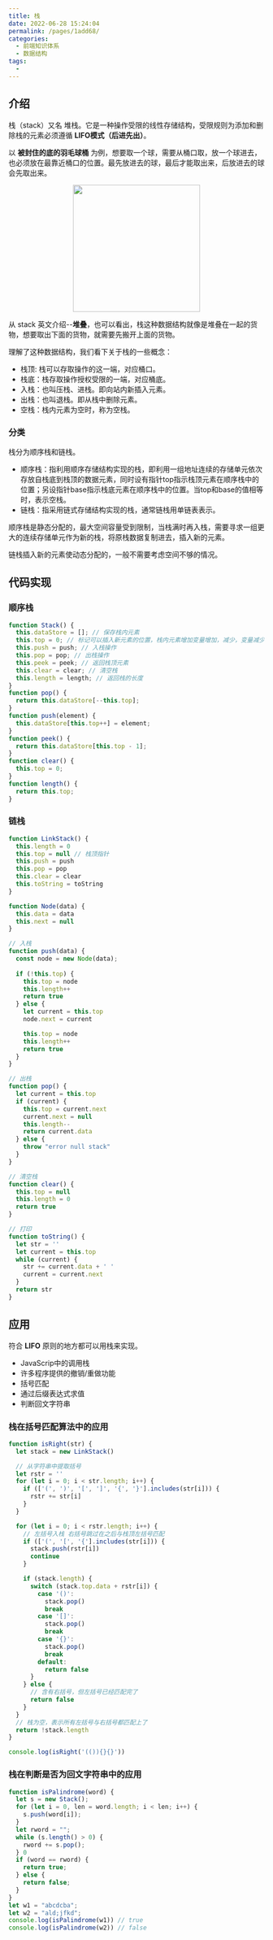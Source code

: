 ```yaml
---
title: 栈
date: 2022-06-28 15:24:04
permalink: /pages/1add68/
categories:
  - 前端知识体系
  - 数据结构
tags:
  - 
---
```


## 介绍

栈（stack）又名 堆栈。它是一种操作受限的线性存储结构，受限规则为添加和删除栈的元素必须遵循 **LIFO模式（后进先出）**。

以 **被封住的底的羽毛球桶** 为例，想要取一个球，需要从桶口取，放一个球进去，也必须放在最靠近桶口的位置。最先放进去的球，最后才能取出来，后放进去的球会先取出来。
<div align="center">
  <img height="250" src="https://gcore.jsdelivr.net/gh/GuoLiBin6/images/tech-blog/stack.png">
</div>

从 stack 英文介绍--**堆叠**，也可以看出，栈这种数据结构就像是堆叠在一起的货物，想要取出下面的货物，就需要先搬开上面的货物。

理解了这种数据结构，我们看下关于栈的一些概念：

 * 栈顶: 栈可以存取操作的这一端，对应桶口。
 * 栈底：栈存取操作授权受限的一端，对应桶底。
 * 入栈：也叫压栈、进栈。即向站内新插入元素。
 * 出栈：也叫退栈。即从栈中删除元素。
 * 空栈：栈内元素为空时，称为空栈。
  
### 分类

栈分为顺序栈和链栈。

 * 顺序栈：指利用顺序存储结构实现的栈，即利用一组地址连续的存储单元依次存放自栈底到栈顶的数据元素，同时设有指针top指示栈顶元素在顺序栈中的位置；另设指针base指示栈底元素在顺序栈中的位置。当top和base的值相等时，表示空栈。
 * 链栈：指采用链式存储结构实现的栈，通常链栈用单链表表示。

顺序栈是静态分配的，最大空间容量受到限制，当栈满时再入栈，需要寻求一组更大的连续存储单元作为新的栈，将原栈数据复制进去，插入新的元素。

链栈插入新的元素使动态分配的，一般不需要考虑空间不够的情况。

## 代码实现

### 顺序栈

```javascript
function Stack() {
  this.dataStore = []; // 保存栈内元素 
  this.top = 0; // 标记可以插入新元素的位置，栈内元素增加变量增加，减少，变量减少 
  this.push = push; // 入栈操作 
  this.pop = pop; // 出栈操作 
  this.peek = peek; // 返回栈顶元素 
  this.clear = clear; // 清空栈 
  this.length = length; // 返回栈的长度 
}
function pop() {
  return this.dataStore[--this.top];
}
function push(element) {
  this.dataStore[this.top++] = element;
}
function peek() {
  return this.dataStore[this.top - 1];
}
function clear() {
  this.top = 0;
}
function length() {
  return this.top;
}
```

### 链栈

```javascript
function LinkStack() {
  this.length = 0
  this.top = null // 栈顶指针
  this.push = push
  this.pop = pop
  this.clear = clear
  this.toString = toString
}

function Node(data) {
  this.data = data
  this.next = null
}

// 入栈
function push(data) {
  const node = new Node(data);
  
  if (!this.top) {
    this.top = node
    this.length++
    return true
  } else {
    let current = this.top
    node.next = current

    this.top = node
    this.length++
    return true
  }
}

// 出栈
function pop() {
  let current = this.top
  if (current) {
    this.top = current.next
    current.next = null
    this.length--
    return current.data
  } else {
    throw "error null stack"
  }
}

// 清空栈
function clear() {
  this.top = null
  this.length = 0
  return true
}

// 打印
function toString() {
  let str = ''
  let current = this.top
  while (current) {
    str += current.data + ' '
    current = current.next
  }
  return str
}
```

## 应用

符合 **LIFO** 原则的地方都可以用栈来实现。

 * JavaScrip中的调用栈
 * 许多程序提供的撤销/重做功能
 * 括号匹配
 * 通过后缀表达式求值
 * 判断回文字符串

### 栈在括号匹配算法中的应用

```javascript
function isRight(str) {
  let stack = new LinkStack()

  // 从字符串中提取括号
  let rstr = ''
  for (let i = 0; i < str.length; i++) {
    if (['(', ')', '[', ']', '{', '}'].includes(str[i])) {
      rstr += str[i]
    }
  }

  for (let i = 0; i < rstr.length; i++) {
    // 左括号入栈 右括号跳过在之后与栈顶左括号匹配
    if (['(', '[', '{'].includes(str[i])) {
      stack.push(rstr[i])
      continue
    }

    if (stack.length) {
      switch (stack.top.data + rstr[i]) {
        case '()':
          stack.pop()
          break
        case '[]':
          stack.pop()
          break
        case '{}':
          stack.pop()
          break
        default:
          return false
      }
    } else {
      // 含有右括号，但左括号已经匹配完了
      return false
    }
  }
  // 栈为空，表示所有左括号与右括号都匹配上了
  return !stack.length
}

console.log(isRight('(()){}{}'))
```

### 栈在判断是否为回文字符串中的应用

```javascript
function isPalindrome(word) {
  let s = new Stack();
  for (let i = 0, len = word.length; i < len; i++) {
    s.push(word[i]);
  }
  let rword = "";
  while (s.length() > 0) {
    rword += s.pop();
  } 0
  if (word == rword) {
    return true;
  } else {
    return false;
  }
}
let w1 = "abcdcba";
let w2 = "ald;jfkd";
console.log(isPalindrome(w1)) // true
console.log(isPalindrome(w2)) // false
```
